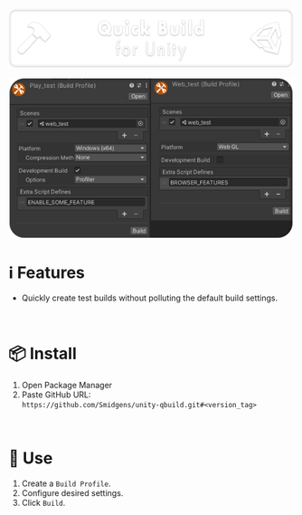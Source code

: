 ![](/.github/banner.png?raw=true "")

<p align="center">
 <img src="/.github/gallery.png" align="center"/>
</p>

# ℹ️ Features

* Quickly create test builds without polluting the default build settings.

<br/>

# 📦 Install

1. Open Package Manager
2. Paste GitHub URL:\
`https://github.com/Smidgens/unity-qbuild.git#<version_tag>`


<br/>

# 🚀 Use

1. Create a `Build Profile`.
2. Configure desired settings.
3. Click `Build`.

